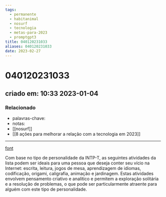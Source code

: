 ```yaml
---
tags:
  - permanente
  - habitanimal
  - nosurf
  - tecnologia
  - metas-para-2023
  - promptgpt3
title: 040120231033
aliases: 040120231033
date: 2023-02-27
---
```

# 040120231033
## criado em: 10:33 2023-01-04

### Relacionado
- palavras-chave: 
- notas: 
- [[nosurf]]
- [[8 ações para melhorar a relação com a tecnologia em 2023]]
---
[font](https://nosurf.net/activity-list/)

Com base no tipo de personalidade da INTP-T, as seguintes atividades da lista podem ser ideais para uma pessoa que deseja conter seu vício na Internet: escrita, leitura, jogos de mesa, aprendizagem de idiomas, codificação, origami, caligrafia, animação e jardinagem. Estas atividades envolvem pensamento criativo e analítico e permitem a exploração solitária e a resolução de problemas, o que pode ser particularmente atraente para alguém com este tipo de personalidade.